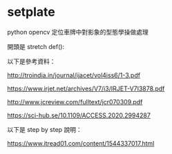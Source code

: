 # setplate
python opencv 定位車牌中對影象的型態學操做處理

開頭是 stretch def():

以下是參考資料：

http://troindia.in/journal/ijacet/vol4iss6/1-3.pdf

https://www.irjet.net/archives/V7/i3/IRJET-V7I3878.pdf

http://www.jcreview.com/fulltext/jcr070309.pdf

https://sci-hub.se/10.1109/ACCESS.2020.2994287

以下是 step by step 說明：

https://www.itread01.com/content/1544337017.html
